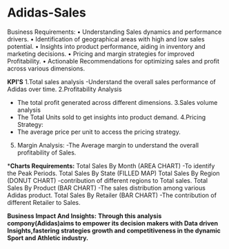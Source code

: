 # Adidas-Sales
Business Requirements: 
•	Understanding Sales dynamics and performance drivers.
•	Identification of geographical areas with high and low sales potential.
•	Insights into product performance, aiding in inventory and marketing decisions.
•	Pricing and margin strategies for improved Profitability.
•	Actionable Recommendations for optimizing sales and profit across various dimensions.

**KPI'S**
1.Total sales analysis
   -Understand the overall sales performance of Adidas over time.
2.Profitability Analysis
   - The total profit generated across different dimensions.
3.Sales volume analysis
   - The Total Units sold to get insights into product demand.
4.Pricing Strategy:
   - The average price per unit to access the pricing strategy.
5. Margin Analysis:
   -The Average margin to understand the overall profitability of Sales.
   
***Charts Requirements:**
Total Sales By Month (AREA CHART)
   -To identify the Peak Periods.
Total Sales By State (FILLED MAP)
Total Sales By Region (DONUT CHART)
   -contribution of different regions to Total sales.
Total Sales By Product (BAR CHART)
   -The sales distribution among various Adidas product.
Total Sales By Retailer (BAR CHART)
   -The contribution of different Retailer to Sales.

**Business Impact And Insights:**
**Through this analysis compony(Adidas)aims to empower its decision makers with Data driven Insights,fastering strategies growth and competitiveness in the dynamic Sport and Athletic industry.**

